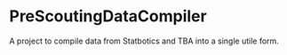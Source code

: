 # PreScoutingDataCompiler

A project to compile data from Statbotics and TBA into a single utile form.
